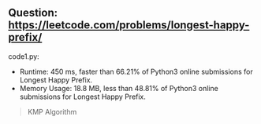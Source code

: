 ## Question: https://leetcode.com/problems/longest-happy-prefix/

code1.py:
* Runtime: 450 ms, faster than 66.21% of Python3 online submissions for Longest Happy Prefix.
* Memory Usage: 18.8 MB, less than 48.81% of Python3 online submissions for Longest Happy Prefix.
> KMP Algorithm